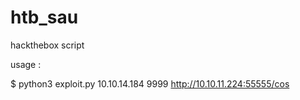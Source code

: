 # htb_sau
hackthebox script

usage :

$ python3 exploit.py 10.10.14.184 9999 http://10.10.11.224:55555/cos
